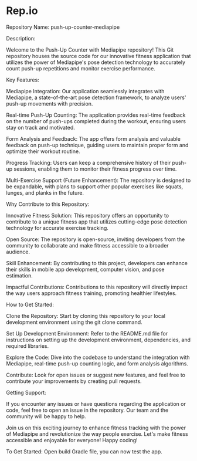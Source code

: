 # Rep.io
Repository Name: push-up-counter-mediapipe

Description:

Welcome to the Push-Up Counter with Mediapipe repository! This Git repository houses the source code for our innovative fitness application that utilizes the power of Mediapipe's pose detection technology to accurately count push-up repetitions and monitor exercise performance.

Key Features:

Mediapipe Integration: Our application seamlessly integrates with Mediapipe, a state-of-the-art pose detection framework, to analyze users' push-up movements with precision.

Real-time Push-Up Counting: The application provides real-time feedback on the number of push-ups completed during the workout, ensuring users stay on track and motivated.

Form Analysis and Feedback: The app offers form analysis and valuable feedback on push-up technique, guiding users to maintain proper form and optimize their workout routine.

Progress Tracking: Users can keep a comprehensive history of their push-up sessions, enabling them to monitor their fitness progress over time.

Multi-Exercise Support (Future Enhancement): The repository is designed to be expandable, with plans to support other popular exercises like squats, lunges, and planks in the future.

Why Contribute to this Repository:

Innovative Fitness Solution: This repository offers an opportunity to contribute to a unique fitness app that utilizes cutting-edge pose detection technology for accurate exercise tracking.

Open Source: The repository is open-source, inviting developers from the community to collaborate and make fitness accessible to a broader audience.

Skill Enhancement: By contributing to this project, developers can enhance their skills in mobile app development, computer vision, and pose estimation.

Impactful Contributions: Contributions to this repository will directly impact the way users approach fitness training, promoting healthier lifestyles.

How to Get Started:

Clone the Repository: Start by cloning this repository to your local development environment using the git clone command.

Set Up Development Environment: Refer to the README.md file for instructions on setting up the development environment, dependencies, and required libraries.

Explore the Code: Dive into the codebase to understand the integration with Mediapipe, real-time push-up counting logic, and form analysis algorithms.

Contribute: Look for open issues or suggest new features, and feel free to contribute your improvements by creating pull requests.

Getting Support:

If you encounter any issues or have questions regarding the application or code, feel free to open an issue in the repository. Our team and the community will be happy to help.

Join us on this exciting journey to enhance fitness tracking with the power of Mediapipe and revolutionize the way people exercise. Let's make fitness accessible and enjoyable for everyone! Happy coding!

To Get Started:
Open build Gradle file, you can now test the app.
